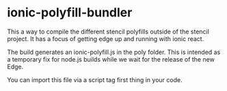 # ionic-polyfill-bundler

This a way to compile the different stencil polyfills outside of the stencil project. It has a focus of getting edge up and running with ionic react.

The build generates an ionic-polyfill.js in the poly folder. This is intended as a temporary fix for node.js builds while we wait for the release of the new Edge.

You can import this file via a script tag first thing in your code.
